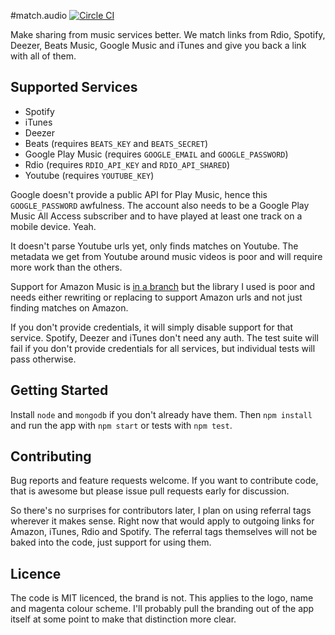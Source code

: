#match.audio [![Circle CI](https://circleci.com/gh/kudos/match.audio.svg?style=svg)](https://circleci.com/gh/kudos/match.audio)

Make sharing from music services better. We match links from Rdio, Spotify, Deezer, Beats Music, Google Music and iTunes and give you back a link with all of them.

## Supported Services

* Spotify
* iTunes
* Deezer
* Beats (requires `BEATS_KEY` and `BEATS_SECRET`)
* Google Play Music (requires `GOOGLE_EMAIL` and `GOOGLE_PASSWORD`)
* Rdio (requires `RDIO_API_KEY` and `RDIO_API_SHARED`)
* Youtube (requires `YOUTUBE_KEY`)

Google doesn't provide a public API for Play Music, hence this `GOOGLE_PASSWORD` awfulness. The account also needs to be a Google Play Music All Access subscriber and to have played at least one track on a mobile device. Yeah.

It doesn't parse Youtube urls yet, only finds matches on Youtube. The metadata we get from Youtube around music videos is poor and will require more work than the others.

Support for Amazon Music is [in a branch](https://github.com/kudos/match.audio/tree/amazon) but the library I used is poor and needs either rewriting or replacing to support Amazon urls and not just finding matches on Amazon.

If you don't provide credentials, it will simply disable support for that service. Spotify, Deezer and iTunes don't need any auth. The test suite will fail if you don't provide credentials for all services, but individual tests will pass otherwise.

## Getting Started

Install `node` and `mongodb` if you don't already have them. Then `npm install` and run the app with `npm start` or tests with `npm test`.


## Contributing

Bug reports and feature requests welcome. If you want to contribute code, that is awesome but please issue pull requests early for discussion.

So there's no surprises for contributors later, I plan on using referral tags wherever it makes sense. Right now that would apply to outgoing links for Amazon, iTunes, Rdio and Spotify. The referral tags themselves will not be baked into the code, just support for using them.

## Licence

The code is MIT licenced, the brand is not. This applies to the logo, name and magenta colour scheme. I'll probably pull the branding out of the app itself at some point to make that distinction more clear.